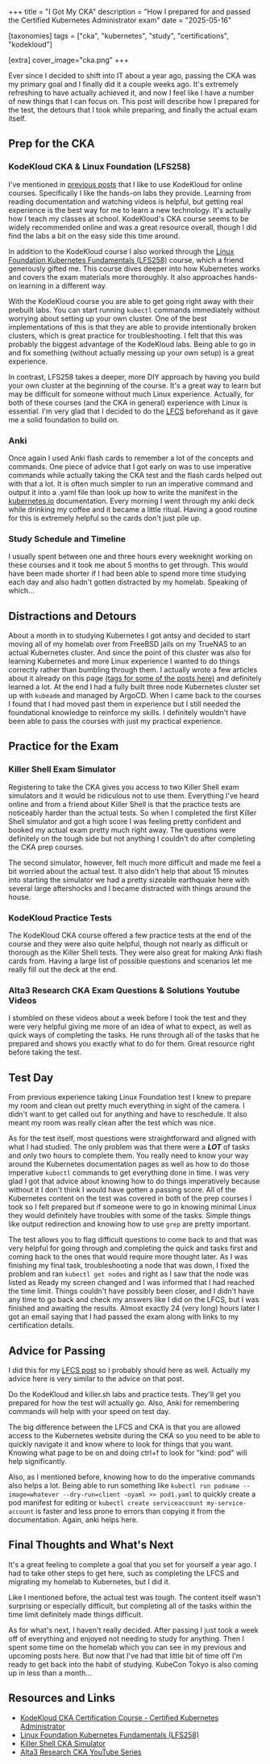 +++
title = "I Got My CKA"
description = "How I prepared for and passed the Certified Kubernetes Administrator exam"
date = "2025-05-16"

[taxonomies] 
tags = ["cka", "kubernetes", "study", "certifications", "kodekloud"]

[extra]
cover_image="cka.png"
+++

Ever since I decided to shift into IT about a year ago, passing the CKA was my primary goal and I finally did it a couple weeks ago.  It's extremely refreshing to have actually achieved it, and now I feel like I have a number of new things that I can focus on.  This post will describe how I prepared for the test, the detours that I took while preparing, and finally the actual exam itself.

## Prep for the CKA

### KodeKloud CKA & Linux Foundation (LFS258)

I've mentioned in [previous posts](/tags/kodekloud/) that I like to use KodeKloud for online courses.  Specifically I like the hands-on labs they provide.  Learning from reading documentation and watching videos is helpful, but getting real experience is the best way for me to learn a new technology.  It's actually how I teach my classes at school.  KodeKloud's CKA course seems to be widely recommended online and was a great resource overall, though I did find the labs a bit on the easy side this time around.

In addition to the KodeKloud course I also worked through the [Linux Foundation Kubernetes Fundamentals (LFS258)](https://trainingportal.linuxfoundation.org/courses/kubernetes-fundamentals-lfs258) course, which a friend generously gifted me.  This course dives deeper into how Kubernetes works and covers the exam materials more thoroughly.  It also approaches hands-on learning in a different way.

With the KodeKloud course you are able to get going right away with their prebuilt labs.  You can start running `kubectl` commands immediately without worrying about setting up your own cluster.  One of the best implementations of this is that they are able to provide intentionally broken clusters, which is great practice for troubleshooting.  I felt that this was probably the biggest advantage of the KodeKloud labs.  Being able to go in and fix something (without actually messing up your own setup) is a great experience.  

In contrast, LFS258 takes a deeper, more DIY approach by having you build your own cluster at the beginning of the course.  It's a great way to learn but may be difficult for someone without much Linux experience.  Actually, for both of these courses (and the CKA in general) experience with Linux is essential.  I'm very glad that I decided to do the [LFCS](/posts/2024/10-03-completing-the-lfcs/) beforehand as it gave me a solid foundation to build on.

### Anki

Once again I used Anki flash cards to remember a lot of the concepts and commands.  One piece of advice that I got early on was to use imperative commands while actually taking the CKA test and the flash cards helped out with that a lot.  It is often much simpler to run an imperative command and output it into a .yaml file than look up how to write the manifest in the [kubernetes.io](https://kubernetes.io) documentation.  Every morning I went through my anki deck while drinking my coffee and it became a little ritual.  Having a good routine for this is extremely helpful so the cards don't just pile up.

### Study Schedule and Timeline

I usually spent between one and three hours every weeknight working on these courses and it took me about 5 months to get through.  This would have been made shorter if I had been able to spend more time studying each day and also hadn't gotten distracted by my homelab.  Speaking of which...

## Distractions and Detours

About a month in to studying Kubernetes I got antsy and decided to start moving all of my homelab over from FreeBSD jails on my TrueNAS to an actual Kubernetes cluster.  And since the point of this cluster was also for learning Kubernetes and more Linux experience I wanted to do things correctly rather than bumbling through them.  I actually wrote a few articles about it already on this page [(tags for some of the posts here)](/tags/kubernetes/) and definitely learned a lot.  At the end I had a fully built three node Kubernetes cluster set up with `kubeadm` and managed by ArgoCD.  When I came back to the courses I found that I had moved past them in experience but I still needed the foundational knowledge to reinforce my skills.  I definitely wouldn't have been able to pass the courses with just my practical experience.

## Practice for the Exam

### Killer Shell Exam Simulator

Registering to take the CKA gives you access to two Killer Shell exam simulators and it would be ridiculous not to use them.  Everything I've heard online and from a friend about Killer Shell is that the practice tests are noticeably harder than the actual tests.  So when I completed the first Killer Shell simulator and got a high score I was feeling pretty confident and booked my actual exam pretty much right away.  The questions were definitely on the tough side but not anything I couldn't do after completing the CKA prep courses.

The second simulator, however, felt much more difficult and made me feel a bit worried about the actual test.  It also didn't help that about 15 minutes into starting the simulator we had a pretty sizeable earthquake here with several large aftershocks and I became distracted with things around the house.

### KodeKloud Practice Tests

The KodeKloud CKA course offered a few practice tests at the end of the course and they were also quite helpful, though not nearly as difficult or thorough as the Killer Shell tests.  They were also great for making Anki flash cards from.  Having a large list of possible questions and scenarios let me really fill out the deck at the end.

### Alta3 Research CKA Exam Questions & Solutions Youtube Videos

I stumbled on these videos about a week before I took the test and they were very helpful giving me more of an idea of what to expect, as well as quick ways of completing the tasks.  He runs through all of the tasks that he prepared and shows you exactly what to do for them.  Great resource right before taking the test.

## Test Day

From previous experience taking Linux Foundation test I knew to prepare my room and clean out pretty much everything in sight of the camera.  I didn't want to get called out for anything and have to reschedule.  It also meant my room was really clean after the test which was nice.

As for the test itself, most questions were straightforward and aligned with what I had studied.  The only problem was that there were a ***LOT*** of tasks and only two hours to complete them.  You really need to know your way around the Kubernetes documentation pages as well as how to do those imperative `kubectl` commands to get everything done in time.  I was very glad I got that advice about knowing how to do things imperatively because without it I don't think I would have gotten a passing score.  All of the Kubernetes content on the test was covered in both of the prep courses I took so I felt prepared but if someone were to go in knowing minimal Linux they would definitely have troubles with some of the tasks.  Simple things like output redirection and knowing how to use `grep` are pretty important.

The test allows you to flag difficult questions to come back to and that was very helpful for going through and completing the quick and tasks first and coming back to the ones that would require more thought later.  As I was finishing my final task, troubleshooting a node that was down, I fixed the problem and ran `kubectl get nodes` and right as I saw that the node was listed as Ready my screen changed and I was informed that I had reached the time limit.  Things couldn't have possibly been closer, and I didn't have any time to go back and check my answers like I did on the LFCS, but I was finished and awaiting the results.  Almost exactly 24 (very long) hours later I got an email saying that I had passed the exam along with links to my certification details.

## Advice for Passing

I did this for my [LFCS post](/posts/2024/10-03-completing-the-lfcs/) so I probably should here as well.  Actually my advice here is very similar to the advice on that post.

Do the KodeKloud and killer.sh labs and practice tests.  They'll get you prepared for how the test will actually go.  Also, Anki for remembering commands will help with your speed on test day.

The big difference between the LFCS and CKA is that you are allowed access to the Kubernetes website during the CKA so you need to be able to quickly navigate it and know where to look for things that you want.  Knowing what page to be on and doing ctrl+f to look for "kind: pod" will help significantly.

Also, as I mentioned before, knowing how to do the imperative commands also helps a lot.  Being able to run something like `kubectl run podname --image=whatever --dry-run=client -oyaml >> pod1.yaml` to quickly create a pod manifest for editing or `kubectl create serviceaccount my-service-account` is faster and less prone to errors than copying it from the documentation.  Again, anki helps here.

## Final Thoughts and What's Next

It's a great feeling to complete a goal that you set for yourself a year ago.  I had to take other steps to get here, such as completing the LFCS and migrating my homelab to Kubernetes, but I did it.  

Like I mentioned before, the actual test was tough.  The content itself wasn't surprising or especially difficult, but completing all of the tasks within the time limit definitely made things difficult.

As for what's next, I haven't really decided.  After passing I just took a week off of everything and enjoyed not needing to study for anything.  Then I spent some time on the homelab which you can see in my previous and upcoming posts here.  But now that I've had that little bit of time off I'm ready to get back into the habit of studying.  KubeCon Tokyo is also coming up in less than a month...

## Resources and Links

- [KodeKloud CKA Certification Course - Certified Kubernetes Administrator](https://learn.kodekloud.com/courses/cka-certification-course-certified-kubernetes-administrator)
- [Linux Foundation Kubernetes Fundamentals (LFS258)](https://trainingportal.linuxfoundation.org/courses/kubernetes-fundamentals-lfs258)
- [Killer Shell CKA Simulator](https://killer.sh/cka)
- [Alta3 Research CKA YouTube Series](https://www.youtube.com/watch?v=rP-W3Tv3plw)
